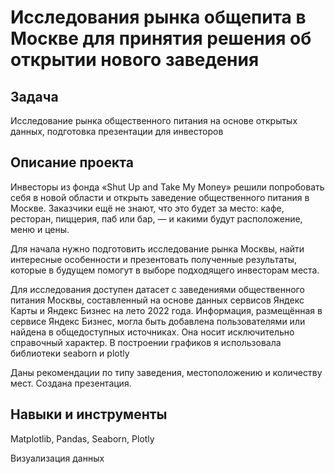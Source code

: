 # Исследования рынка общепита в Москве для принятия решения об открытии нового заведения

## Задача

Исследование рынка общественного питания на основе открытых данных, подготовка презентации для инвесторов

## Описание проекта

Инвесторы из фонда «Shut Up and Take My Money» решили попробовать себя в новой области и открыть заведение общественного питания в Москве. Заказчики ещё не знают, что это будет за место: кафе, ресторан, пиццерия, паб или бар, — и какими будут расположение, меню и цены.

Для начала нужно подготовить исследование рынка Москвы, найти интересные особенности и презентовать полученные результаты, которые в будущем помогут в выборе подходящего инвесторам места.

Для исследования доступен датасет с заведениями общественного питания Москвы, составленный на основе данных сервисов Яндекс Карты и Яндекс Бизнес на лето 2022 года. Информация, размещённая в сервисе Яндекс Бизнес, могла быть добавлена пользователями или найдена в общедоступных источниках. Она носит исключительно справочный характер. В построении графиков я использовала библиотеки seaborn и plotly

Даны рекомендации по типу заведения, местоположению и количеству мест. Создана презентация.

## Навыки и инструменты

Matplotlib, Pandas, Seaborn, Plotly

Визуализация данных
